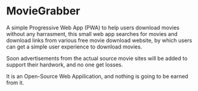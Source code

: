 # MovieGrabber

A simple Progressive Web App (PWA) to help users download movies without any harrasment, this small web app searches for movies and download links from various free movie download website, by which users can get a simple user experience to download movies.

Soon advertisements from the actual source movie sites will be added to support their hardwork, and no one get losses.

It is an Open-Source Web Appilication, and nothing is going to be earned from it.
